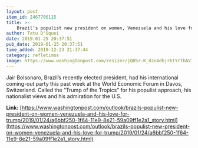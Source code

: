 ```yaml
---
layout: post
item_id: 2467706115
title: >-
    Brazil’s populist new president on women, Venezuela and his love for Trump
author: Tatu D'Oquei
date: 2019-01-25 20:37:51
pub_date: 2019-01-25 20:37:51
time_added: 2019-12-23 21:37:44
category: refletimos
image: https://www.washingtonpost.com/resizer/jQ05r-K_dzo4dhjr6tYrTbAVT58=/1484x0/arc-anglerfish-washpost-prod-washpost.s3.amazonaws.com/public/U4MC52A76EI6TDRBLGQJ74PCUE.jpg
---
```


Jair Bolsonaro, Brazil’s recently elected president, had his international coming-out party this past week at the World Economic Forum in Davos, Switzerland. Called the “Trump of the Tropics” for his populist approach, his nationalist views and his admiration for the U.S.

**Link:** [https://www.washingtonpost.com/outlook/brazils-populist-new-president-on-women-venezuela-and-his-love-for-trump/2019/01/24/a6bbf250-1f64-11e9-8e21-59a09ff1e2a1_story.html](https://www.washingtonpost.com/outlook/brazils-populist-new-president-on-women-venezuela-and-his-love-for-trump/2019/01/24/a6bbf250-1f64-11e9-8e21-59a09ff1e2a1_story.html)

